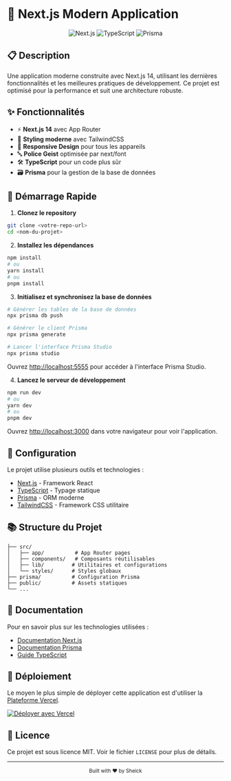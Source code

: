 # 🚀 Next.js Modern Application

<div align="center">
  <img src="https://img.shields.io/badge/Next.js-000000?style=for-the-badge&logo=next.js&logoColor=white" alt="Next.js" />
  <img src="https://img.shields.io/badge/TypeScript-007ACC?style=for-the-badge&logo=typescript&logoColor=white" alt="TypeScript" />
  <img src="https://img.shields.io/badge/Prisma-2D3748?style=for-the-badge&logo=prisma&logoColor=white" alt="Prisma" />
</div>

## 📋 Description

Une application moderne construite avec Next.js 14, utilisant les dernières fonctionnalités et les meilleures pratiques de développement. Ce projet est optimisé pour la performance et suit une architecture robuste.

## ✨ Fonctionnalités

- ⚡️ **Next.js 14** avec App Router
- 🎨 **Styling moderne** avec TailwindCSS
- 📱 **Responsive Design** pour tous les appareils
- 🔤 **Police Geist** optimisée par next/font
- 🛠 **TypeScript** pour un code plus sûr
- 🗃 **Prisma** pour la gestion de la base de données

## 🚀 Démarrage Rapide

1. **Clonez le repository**
```bash
git clone <votre-repo-url>
cd <nom-du-projet>
```

2. **Installez les dépendances**
```bash
npm install
# ou
yarn install
# ou
pnpm install
```

3. **Initialisez et synchronisez la base de données**
```bash
# Générer les tables de la base de données
npx prisma db push

# Générer le client Prisma
npx prisma generate

# Lancer l'interface Prisma Studio
npx prisma studio
```
Ouvrez [http://localhost:5555](http://localhost:5555) pour accéder à l'interface Prisma Studio.

4. **Lancez le serveur de développement**
```bash
npm run dev
# ou
yarn dev
# ou
pnpm dev
```

Ouvrez [http://localhost:3000](http://localhost:3000) dans votre navigateur pour voir l'application.

## 🔧 Configuration

Le projet utilise plusieurs outils et technologies :

- [Next.js](https://nextjs.org/) - Framework React
- [TypeScript](https://www.typescriptlang.org/) - Typage statique
- [Prisma](https://www.prisma.io/) - ORM moderne
- [TailwindCSS](https://tailwindcss.com/) - Framework CSS utilitaire

## 📚 Structure du Projet

```
├── src/
│   ├── app/          # App Router pages
│   ├── components/   # Composants réutilisables
│   ├── lib/         # Utilitaires et configurations
│   └── styles/      # Styles globaux
├── prisma/          # Configuration Prisma
├── public/          # Assets statiques
└── ...
```

## 📖 Documentation

Pour en savoir plus sur les technologies utilisées :

- [Documentation Next.js](https://nextjs.org/docs)
- [Documentation Prisma](https://www.prisma.io/docs)
- [Guide TypeScript](https://www.typescriptlang.org/docs/)

## 🚀 Déploiement

Le moyen le plus simple de déployer cette application est d'utiliser la [Plateforme Vercel](https://vercel.com/new?utm_medium=default-template&filter=next.js&utm_source=create-next-app&utm_campaign=create-next-app-readme).

[![Déployer avec Vercel](https://vercel.com/button)](https://vercel.com/new/clone?repository-url=https://github.com/vercel/next.js/tree/canary/packages/create-next-app)

## 📝 Licence

Ce projet est sous licence MIT. Voir le fichier `LICENSE` pour plus de détails.

---

<div align="center">
  <sub>Built with ❤️ by Sheick</sub>
</div>
